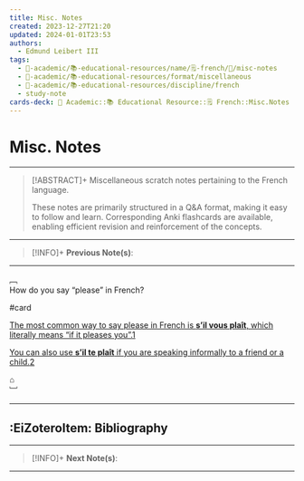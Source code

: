 ```yaml
---
title: Misc. Notes
created: 2023-12-27T21:20
updated: 2024-01-01T23:53
authors:
  - Edmund Leibert III
tags:
  - 🔴-academic/📚-educational-resources/name/🗒️-french/🔖/misc-notes
  - 🔴-academic/📚-educational-resources/format/miscellaneous
  - 🔴-academic/📚-educational-resources/discipline/french
  - study-note
cards-deck: 🔴 Academic::📚 Educational Resource::🗒️ French::Misc.Notes
---
```


# Misc. Notes

---

> [!ABSTRACT]+ 
> Miscellaneous scratch notes pertaining to the French language.
> 
> These notes are primarily structured in a Q&A format, making it easy to follow and learn. Corresponding Anki flashcards are available, enabling efficient revision and reinforcement of the concepts.

---

> [!INFO]+ 
> **Previous Note(s)**:
> 

---

﹇<br>
How do you say “please” in French?

#card 

[The most common way to say please in French is **s’il vous plaît**, which literally means “if it pleases you”.](https://bing.com/search?q=How+do+you+say+please+in+french%3f)[1](https://bing.com/search?q=How+do+you+say+please+in+french%3f) 

[You can also use **s’il te plaît** if you are speaking informally to a friend or a child.](https://www.wikihow.com/Say-Please-in-French)[2](https://www.wikihow.com/Say-Please-in-French)

⌂
<br>﹈<br>


---

## :EiZoteroItem: Bibliography

---

> [!INFO]+
> **Next Note(s)**:
> 

---
